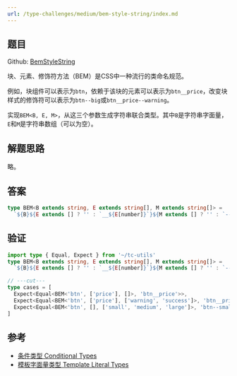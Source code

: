 ```yaml
---
url: /type-challenges/medium/bem-style-string/index.md
---
```

## 题目

Github: [BemStyleString](https://github.com/type-challenges/type-challenges/blob/main/questions/03326-medium-bem-style-string/)

块、元素、修饰符方法（BEM）是CSS中一种流行的类命名规范。

例如，块组件可以表示为`btn`，依赖于该块的元素可以表示为`btn__price`，改变块样式的修饰符可以表示为`btn--big`或`btn__price--warning`。

实现`BEM<B, E, M>`，从这三个参数生成字符串联合类型。其中`B`是字符串字面量，`E`和`M`是字符串数组（可以为空）。

## 解题思路

略。

## 答案

```ts
type BEM<B extends string, E extends string[], M extends string[]> =
  `${B}${E extends [] ? '' : `__${E[number]}`}${M extends [] ? '' : `--${M[number]}`}`
```

## 验证

```ts twoslash
import type { Equal, Expect } from '~/tc-utils'
type BEM<B extends string, E extends string[], M extends string[]> =
  `${B}${E extends [] ? '' : `__${E[number]}`}${M extends [] ? '' : `--${M[number]}`}`

// ---cut---
type cases = [
  Expect<Equal<BEM<'btn', ['price'], []>, 'btn__price'>>,
  Expect<Equal<BEM<'btn', ['price'], ['warning', 'success']>, 'btn__price--warning' | 'btn__price--success'>>,
  Expect<Equal<BEM<'btn', [], ['small', 'medium', 'large']>, 'btn--small' | 'btn--medium' | 'btn--large'>>,
]
```

## 参考

* [条件类型 Conditional Types](https://www.typescriptlang.org/docs/handbook/2/conditional-types.html)
* [模板字面量类型 Template Literal Types](https://www.typescriptlang.org/docs/handbook/2/template-literal-types.html)
